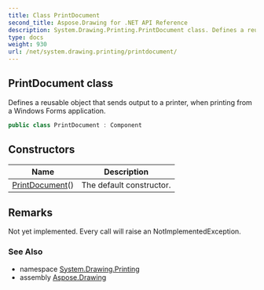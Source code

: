 ```yaml
---
title: Class PrintDocument
second_title: Aspose.Drawing for .NET API Reference
description: System.Drawing.Printing.PrintDocument class. Defines a reusable object that sends output to a printer when printing from a Windows Forms application
type: docs
weight: 930
url: /net/system.drawing.printing/printdocument/
---
```

## PrintDocument class

Defines a reusable object that sends output to a printer, when printing from a Windows Forms application.

```csharp
public class PrintDocument : Component
```

## Constructors

| Name | Description |
| --- | --- |
| [PrintDocument](printdocument/)() | The default constructor. |

## Remarks

Not yet implemented. Every call will raise an NotImplementedException.

### See Also

* namespace [System.Drawing.Printing](../../system.drawing.printing/)
* assembly [Aspose.Drawing](../../)


